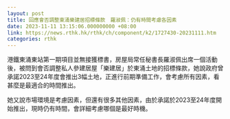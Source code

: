 ```yaml
---
layout: post
title: 回應會否調整東涌樂建居招標條款　羅淑佩：仍有時間考慮各因素
date: 2023-11-11 13:15:06.000000000 +08:00
link: https://news.rthk.hk/rthk/ch/component/k2/1727430-20231111.htm
categories: rthk
---
```


港鐵東涌東站第一期項目並無接獲標書，房屋局常任秘書長羅淑佩出席一個活動後，被問到會否調整私人參建居屋「樂建居」於東涌土地的招標條款，她說政府曾承諾2023至24年度會推出3幅土地，正進行前期準備工作，會考慮所有因素，看甚麼是最適合的時間推出。

她又說市場環境是考慮因素，但還有很多其他因素，由於承諾於2023至24年度開始推出，現時仍有時間，會詳細考慮哪個是最好時機。
